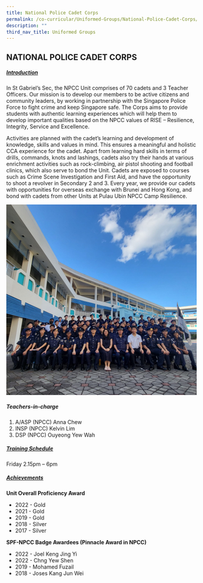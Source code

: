 ```yaml
---
title: National Police Cadet Corps
permalink: /co-curricular/Uniformed-Groups/National-Police-Cadet-Corps/
description: ""
third_nav_title: Uniformed Groups
---
```

## NATIONAL POLICE CADET CORPS

##### <u>Introduction</u>
In St Gabriel’s Sec, the NPCC Unit comprises of 70 cadets and 3 Teacher Officers. Our mission is to develop our members to be active citizens and community leaders, by working in partnership with the Singapore Police Force to fight crime and keep Singapore safe. The Corps aims to provide students with authentic learning experiences which will help them to develop important qualities based on the NPCC values of RISE – Resilience, Integrity, Service and Excellence.

Activities are planned with the cadet’s learning and development of knowledge, skills and values in mind. This ensures a meaningful and holistic CCA experience for the cadet. Apart from learning hard skills in terms of drills, commands, knots and lashings, cadets also try their hands at various enrichment activities such as rock-climbing, air pistol shooting and football clinics, which also serve to bond the Unit. Cadets are exposed to courses such as Crime Scene Investigation and First Aid, and have the opportunity to shoot a revolver in Secondary 2 and 3. Every year, we provide our cadets with opportunities for overseas exchange with Brunei and Hong Kong, and bond with cadets from other Units at Pulau Ubin NPCC Camp Resilience.

![](/images/CCA/Uniformed%20Groups/National%20Police%20Cadet%20Corps/npcc%202023.jpg)


##### Teachers-in-charge <br>
1. A/ASP (NPCC) Anna Chew<br>
2. INSP (NPCC) Kelvin Lim<br>
3. DSP (NPCC) Ouyeong Yew Wah

##### <u>Training Schedule</u><br>
Friday 2.15pm – 6pm

##### <u>Achievements</u>

**Unit Overall Proficiency Award**<br>
*   2022 - Gold
*   2021 - Gold
*   2019 - Gold
*   2018 - Silver
*   2017 - Silver

**SPF-NPCC Badge Awardees (Pinnacle Award in NPCC)**

*   2022 - Joel Keng Jing Yi
*   2022 - Chng Yew Shen
*   2019 - Mohamed Fuzail
*   2018 - Joses Kang Jun Wei